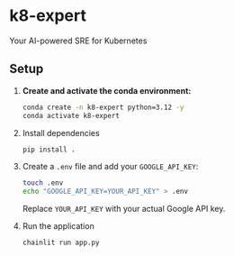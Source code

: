 # k8-expert

Your AI-powered SRE for Kubernetes

## Setup

1. **Create and activate the conda environment:**
   ```bash
   conda create -n k8-expert python=3.12 -y
   conda activate k8-expert
   ```

2. Install dependencies
   ```bash
   pip install .
   ```

3. Create a `.env` file and add your `GOOGLE_API_KEY`:
   ```bash
   touch .env
   echo "GOOGLE_API_KEY=YOUR_API_KEY" > .env
   ```
   Replace `YOUR_API_KEY` with your actual Google API key.

4. Run the application
   ```bash
   chainlit run app.py
   ```